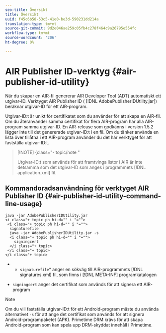 ```yaml
---
seo-title: Översikt
title: Översikt
uuid: f45c6b58-53c5-41e0-be3d-590231dd214a
translation-type: tm+mt
source-git-commit: 9d2e046ae259c05fb4c278f464c9a26795e554fc
workflow-type: tm+mt
source-wordcount: '206'
ht-degree: 0%

---
```



# AIR Publisher ID-verktyg {#air-publisher-id-utility}

När du skapar en AIR-fil genererar AIR Developer Tool (ADT) automatiskt ett utgivar-ID. Verktyget AIR Publisher ID ( [!DNL AdobePublisherIDUtility.jar]) beräknar utgivar-ID för ett AIR-program.

Utgivar-ID:t är unikt för certifikatet som du använder för att skapa en AIR-fil. Om du återanvänder samma certifikat för flera AIR-program har alla AIR-program samma utgivar-ID. En AIR-release som godkänns i version 1.5.2 lägger inte till det genererade utgivar-ID:t i en fil. Om du tänker använda en lista över tillåtna i ett AIR-program använder du det här verktyget för att fastställa utgivar-ID:t.

>[!NOTE] {class=&quot;- topic/note &quot;
>
>Utgivar-ID:t som används för att framtvinga listor i AIR är inte detsamma som det utgivar-ID som anges i programmets [!DNL application.xml] fil.

## Kommandoradsanvändning för verktyget AIR Publisher ID {#air-publisher-id-utility-command-line-usage}

```
java -jar AdobePublisherIDUtility.jar 
<i class="+ topic ph hi-d="" i "="">
 <i class="+ topic ph hi-d="" i "="">
  signaturefile 
  java -jar AdobePublisherIDUtility.jar -s 
  <i class="+ topic ph hi-d="" i "="">
    signingcert
  </i class="+ topic>
 </i class="+ topic>
</i class="+ topic>
```

* 
   * `signaturefile`* anger en sökväg till AIR-programmets [!DNL signatures.xml] fil, som finns i [!DNL META-INF] programkatalogen

* `signingcert` anger det certifikat som används för att signera ett AIR-program

>[!NOTE]
>
>Om du vill fastställa utgivar-ID:t för ett Android-program måste du använda alternativet `-s` för att ange det certifikat som används för att signera Android-programpaketet (APK). Primetime DRM krävs för att skapa Android-program som kan spela upp DRM-skyddat innehåll i Primetime.